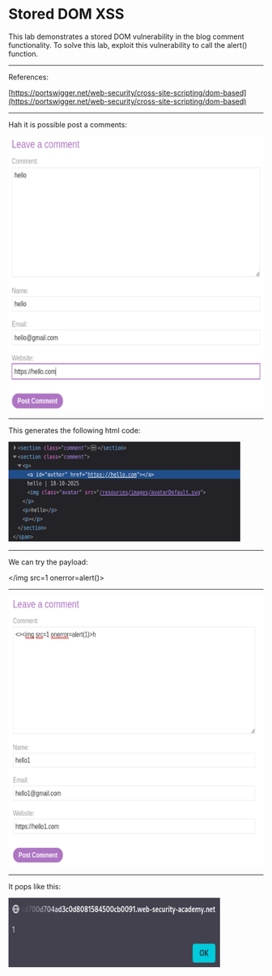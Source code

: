# Stored DOM XSS
 This lab demonstrates a stored DOM vulnerability in the blog comment functionality. To solve this lab, exploit this vulnerability to call the alert() function.
___________________
 References:
 
[https://portswigger.net/web-security/cross-site-scripting/dom-based](https://portswigger.net/web-security/cross-site-scripting/dom-based)
 ____________
 Hah it is possible post a comments:

 
![Alt Text](Screenshot%202025-10-18%20151833.png)
 ______________
This generates the following html code:


 ![Alt Text (Description of the image)](image2.png)
 _______________

 We can try the payload:
 
</img src=1 onerror=alert()>
 ____________
 
 ![Alt Text (Description of the image)](image3.png)

 ___________
 It pops like this:

  ![Alt Text (Description of the image)](image.png)
 
 
 
